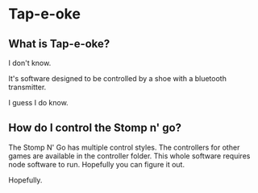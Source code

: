 # Tap-e-oke
## What is Tap-e-oke?


I don't know.


It's software designed to be controlled by a shoe with a bluetooth transmitter.


I guess I do know.

## How do I control the Stomp n' go?
The Stomp N' Go has multiple control styles. The controllers for other games are available in the controller folder. This whole software requires node software to run. Hopefully you can figure it out.

Hopefully.
